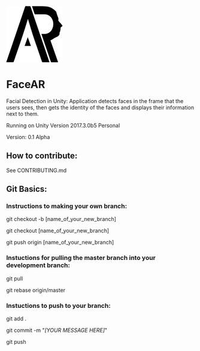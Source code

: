 <img src="/docs/img/facear_logo.png" alt="Logo" height="150" width="150"/>

# FaceAR

Facial Detection in Unity: Application detects faces in the frame that the users sees, then gets the identity of the faces and displays their information next to them.

Running on Unity Version 2017.3.0b5 Personal

Version: 0.1 Alpha

## How to contribute:

See CONTRIBUTING.md

## Git Basics:

### **Instructions to making your own branch:**

git checkout -b [name_of_your_new_branch]

git checkout [name_of_your_new_branch]

git push origin [name_of_your_new_branch]


### **Instuctions for pulling the master branch into your development branch:**

git pull

git rebase origin/master

### **Instuctions to push to your branch:**

git add .

git commit -m "*[YOUR MESSAGE HERE]*"

git push
